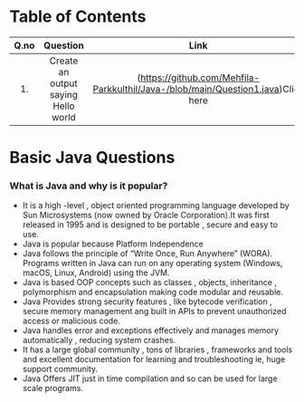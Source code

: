 # Table of Contents
|Q.no|Question|Link|
| :---: |:---:|:---:|
|1.|Create an output saying Hello world|(https://github.com/Mehfila-Parkkulthil/Java-/blob/main/Question1.java)Click here|


# Basic Java Questions

### What is Java and why is it popular?

- It is a high -level , object oriented programming language developed by Sun Microsystems (now owned by Oracle Corporation).It was first released in 1995 and is designed to be portable , secure and easy to use.
- Java is popular because Platform Independence
- Java follows the principle of “Write Once, Run Anywhere” (WORA).
Programs written in Java can run on any operating system (Windows, macOS, Linux, Android) using the JVM.
- Java is based OOP concepts such as classes , objects, inheritance , polymorphism and encapsulation making code modular and reusable.
- Java Provides strong security features , like bytecode verification , secure memory management ang built in APIs to prevent unauthorized access or malicious code.
- Java handles error and exceptions effectively and manages memory automatically , reducing system crashes.
- It has a large global community , tons of libraries , frameworks and tools and excellent documentation for learning and troubleshooting ie, huge support community.
- Java Offers JIT just in time compilation and so can be used for large scale programs.
